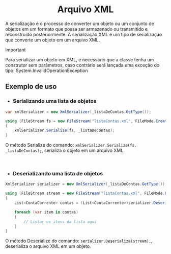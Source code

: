<h1 align="center">Arquivo XML</h1>

<p>
    A serialização é o processo de converter um objeto ou um conjunto de objetos em um formato que possa ser armazenado ou transmitido e reconstruído posteriormente. A serialização XML é um tipo de serialização que converte um objeto em um arquivo XML.
</p>

> [!IMPORTANT]
> Para serializar um objeto em XML, é necessário que a classe tenha um construtor sem parâmetros, caso contrário será lançada uma exceção do tipo: System.InvalidOperationException

<h2>Exemplo de uso</h2>

- <h3>Serializando uma lista de objetos</h3>

```csharp
var xmlSerializer = new XmlSerializer(_listaDeContas.GetType());

using (FileStream fs = new FileStream("listaContas.xml", FileMode.Create))
{
    xmlSerializer.Serialize(fs, _listaDeContas);
}
```

<p>
    O método Serialize do comando: 
    <code>xmlSerializer.Serialize(fs, _listaDeContas);</code>, serializa o objeto em um arquivo XML.
</p>

<br>

- <h3>Deserializando uma lista de objetos</h3>

```csharp
XmlSerializer serializer = new XmlSerializer(_listaDeContas.GetType());

using (FileStream stream = new FileStream("listaContas.xml", FileMode.Open))
{
    List<ContaCorrente> contas = (List<ContaCorrente>)serializer.Deserialize(stream);

    foreach (var item in contas)
    {
        // Listar os itens da lista aqui
    }
}
```

<p>
    O método Deserialize do comando: 
    <code>serializer.Deserialize(stream);</code>, deserializa o arquivo XML em um objeto.
</p>




